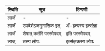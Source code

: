 | स्थिति | सूत्र | टिप्पणी |
| ----- | ------- | ------ |
| लाजँ | - | - |
| लाजँ | उपदेशेऽजनुनासिक इत् | अँ-इत्यस्य इत्संज्ञा |
| लाजँ | शेषात् कर्तरि परस्मैपदम् | इति परस्मैपदम् |
| लाज् | तस्य लोपः | इत्संज्ञकस्य लोपः |
